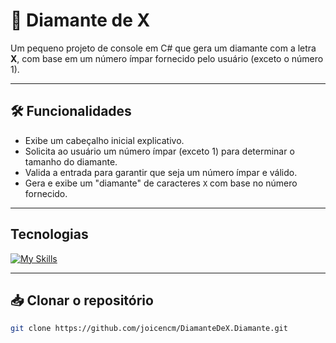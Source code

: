 ﻿# 💎 Diamante de X

Um pequeno projeto de console em C# que gera um diamante com a letra **X**, com base em um número ímpar fornecido pelo usuário (exceto o número 1).

---

## 🛠️ Funcionalidades

- Exibe um cabeçalho inicial explicativo.
- Solicita ao usuário um número ímpar (exceto 1) para determinar o tamanho do diamante.
- Valida a entrada para garantir que seja um número ímpar e válido.
- Gera e exibe um "diamante" de caracteres `X` com base no número fornecido.

---
## Tecnologias

[![My Skills](https://skillicons.dev/icons?i=visualstudio,cs,dotnet,git,github)](https://skillicons.dev)

---
## 📥 Clonar o repositório

```bash
git clone https://github.com/joicencm/DiamanteDeX.Diamante.git
```



